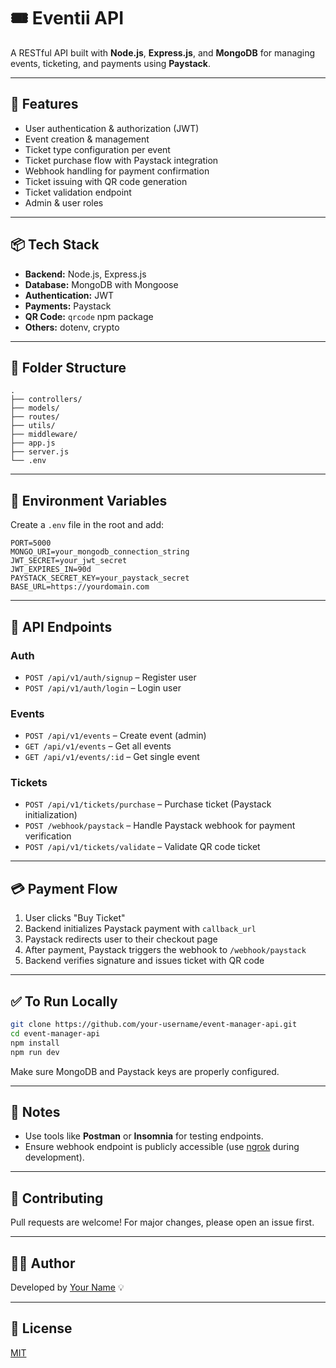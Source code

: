 # 🎟️ Eventii API

A RESTful API built with **Node.js**, **Express.js**, and **MongoDB** for managing events, ticketing, and payments using **Paystack**.

--- 

## 🚀 Features

- User authentication & authorization (JWT)
- Event creation & management
- Ticket type configuration per event
- Ticket purchase flow with Paystack integration
- Webhook handling for payment confirmation
- Ticket issuing with QR code generation
- Ticket validation endpoint
- Admin & user roles

---

## 📦 Tech Stack

- **Backend:** Node.js, Express.js
- **Database:** MongoDB with Mongoose
- **Authentication:** JWT
- **Payments:** Paystack
- **QR Code:** `qrcode` npm package
- **Others:** dotenv, crypto

---

## 📁 Folder Structure

```
.
├── controllers/
├── models/
├── routes/
├── utils/
├── middleware/
├── app.js
├── server.js
└── .env
```

---

## 🔐 Environment Variables

Create a `.env` file in the root and add:

```env
PORT=5000
MONGO_URI=your_mongodb_connection_string
JWT_SECRET=your_jwt_secret
JWT_EXPIRES_IN=90d
PAYSTACK_SECRET_KEY=your_paystack_secret
BASE_URL=https://yourdomain.com
```

---

## 🔄 API Endpoints

### Auth
- `POST /api/v1/auth/signup` – Register user
- `POST /api/v1/auth/login` – Login user

### Events
- `POST /api/v1/events` – Create event (admin)
- `GET /api/v1/events` – Get all events
- `GET /api/v1/events/:id` – Get single event

### Tickets
- `POST /api/v1/tickets/purchase` – Purchase ticket (Paystack initialization)
- `POST /webhook/paystack` – Handle Paystack webhook for payment verification
- `POST /api/v1/tickets/validate` – Validate QR code ticket

---

## 💳 Payment Flow

1. User clicks "Buy Ticket"
2. Backend initializes Paystack payment with `callback_url`
3. Paystack redirects user to their checkout page
4. After payment, Paystack triggers the webhook to `/webhook/paystack`
5. Backend verifies signature and issues ticket with QR code

---

## ✅ To Run Locally

```bash
git clone https://github.com/your-username/event-manager-api.git
cd event-manager-api
npm install
npm run dev
```

Make sure MongoDB and Paystack keys are properly configured.

---

## 📌 Notes

- Use tools like **Postman** or **Insomnia** for testing endpoints.
- Ensure webhook endpoint is publicly accessible (use [ngrok](https://ngrok.com/) during development).

---

## 🤝 Contributing

Pull requests are welcome! For major changes, please open an issue first.

---

## 🧑‍💻 Author

Developed by [Your Name](https://github.com/your-username) 💡

---

## 📜 License

[MIT](LICENSE)
